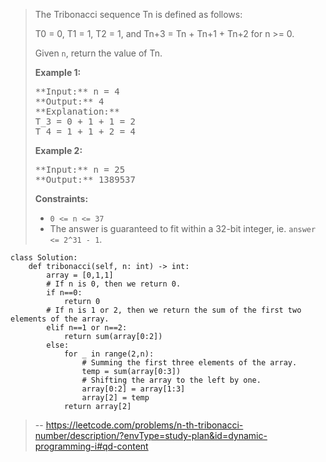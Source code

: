 > The Tribonacci sequence Tn is defined as follows: 
> 
> T0 = 0, T1 = 1, T2 = 1, and Tn+3 = Tn + Tn+1 + Tn+2 for n >= 0.
> 
> Given `n`, return the value of Tn.
> 
> **Example 1:**
> 
> <pre>**Input:** n = 4
> **Output:** 4
> **Explanation:**
> T_3 = 0 + 1 + 1 = 2
> T_4 = 1 + 1 + 2 = 4
> </pre>
> 
> **Example 2:**
> 
> <pre>**Input:** n = 25
> **Output:** 1389537
> </pre>
> 
> **Constraints:**
> 
> *   `0 <= n <= 37`
> *   The answer is guaranteed to fit within a 32-bit integer, ie. `answer <= 2^31 - 1`.
>
```
class Solution:
    def tribonacci(self, n: int) -> int:
        array = [0,1,1]
        # If n is 0, then we return 0.
        if n==0:
            return 0
        # If n is 1 or 2, then we return the sum of the first two elements of the array.
        elif n==1 or n==2:
            return sum(array[0:2])
        else:
            for _ in range(2,n):
                # Summing the first three elements of the array.
                temp = sum(array[0:3])
                # Shifting the array to the left by one.
                array[0:2] = array[1:3]
                array[2] = temp
            return array[2]
```
> -- https://leetcode.com/problems/n-th-tribonacci-number/description/?envType=study-plan&id=dynamic-programming-i#qd-content

